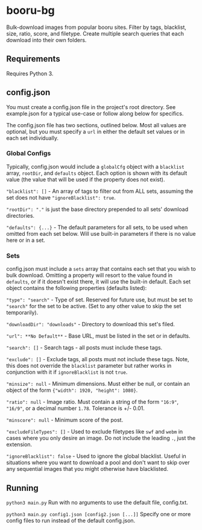 # booru-bg

Bulk-download images from popular booru sites. Filter by tags, blacklist, size, ratio, score, and filetype. Create multiple search queries that each download into their own folders.
## Requirements
Requires Python 3.

## config.json
You must create a config.json file in the project's root directory. See example.json for a typical use-case or follow along below for specifics.

The config.json file has two sections, outlined below. Most all values are optional, but you must specify a `url` in either the default set values or in each set individually.

### Global Configs
Typically, config.json would include a `globalCfg` object with a `blacklist` array, `rootDir`, and `defaults` object. Each option is shown with its default value (the value that will be used if the property does not exist).

`"blacklist": []` - An array of tags to filter out from ALL sets, assuming the set does not have `"ignoreBlacklist": true`.

`"rootDir": "."` is just the base directory prepended to all sets' download directories.

`"defaults": {...}` - The default parameters for all sets, to be used when omitted from each set below. Will use built-in parameters if there is no value here or in a set.

### Sets
config.json must include a `sets` array that contains each set that you wish to bulk download. Omitting a property will resort to the value found in `defaults`, or if it doesn't exist there, it will use the built-in default. Each set object contains the following properties (defaults listed):

`"type": "search"` - Type of set. Reserved for future use, but must be set to `"search"` for the set to be active. (Set to any other value to skip the set temporarily).

`"downloadDir": "downloads"` - Directory to download this set's filed.

`"url": **No Default**` - Base URL, must be listed in the set or in defaults.

`"search": []` - Search tags - all posts must include these tags.

`"exclude": []` - Exclude tags, all posts must not include these tags. Note, this does not override the `blacklist` parameter but rather works in conjunction with it if `ignoreBlacklist` is not `true`.

`"minsize": null` - Minimum dimensions. Must either be null, or contain an object of the form `{"width": 1920, "height": 1080}`.

`"ratio": null` - Image ratio. Must contain a string of the form `"16:9"`, `"16/9"`, or a decimal number `1.78`. Tolerance is +/- 0.01.

`"minscore": null` - Minimum score of the post.

`"excludeFileTypes": []` - Used to exclude filetypes like `swf` and `webm` in cases where you only desire an image. Do not include the leading `.`, just the extension.

`"ignoreBlacklist": false` - Used to ignore the global blacklist. Useful in situations where you want to download a pool and don't want to skip over any sequential images that you might otherwise have blacklisted.

## Running
`python3 main.py`
Run with no arguments to use the default file, config.txt.

`python3 main.py config1.json [config2.json [...]]`
Specify one or more config files to run instead of the default config.json.
